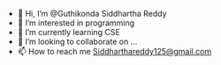 - 👋 Hi, I’m @Guthikonda Siddhartha Reddy
- 👀 I’m interested in programming
- 🌱 I’m currently learning CSE
- 💞️ I’m looking to collaborate on ...
- 📫 How to reach me Siddharthareddy125@gmail.com


<!---
Guthikonda-Siddhartha-Reddy/Guthikonda-Siddhartha-Reddy is a ✨ special ✨ repository because its `README.md` (this file) appears on your GitHub profile.
You can click the Preview link to take a look at your changes.
--->

